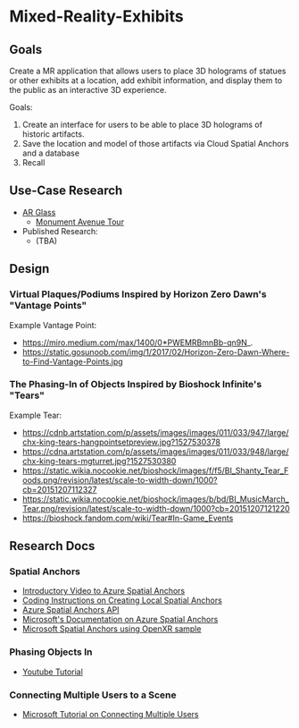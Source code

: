 # Mixed-Reality-Exhibits

## Goals

Create a MR application that allows users to place 3D holograms of statues or other exhibits at a location, add exhibit information, and display them to the public as an interactive 3D experience. 

Goals:
1. Create an interface for users to be able to place 3D holograms of historic artifacts.
2. Save the location and model of those artifacts via Cloud Spatial Anchors and a database
3. Recall

## Use-Case Research

- [AR Glass]()
   - [Monument Avenue Tour]()
- Published Research:
   - (TBA)

## Design

### Virtual Plaques/Podiums Inspired by Horizon Zero Dawn's "Vantage Points"
Example Vantage Point:
- https://miro.medium.com/max/1400/0*PWEMRBmnBb-qn9N_. 
- https://static.gosunoob.com/img/1/2017/02/Horizon-Zero-Dawn-Where-to-Find-Vantage-Points.jpg

### The Phasing-In of Objects Inspired by Bioshock Infinite's "Tears"
Example Tear:
- https://cdnb.artstation.com/p/assets/images/images/011/033/947/large/chx-king-tears-hangpointsetpreview.jpg?1527530378
- https://cdna.artstation.com/p/assets/images/images/011/033/948/large/chx-king-tears-mgturret.jpg?1527530380
- https://static.wikia.nocookie.net/bioshock/images/f/f5/BI_Shanty_Tear_Foods.png/revision/latest/scale-to-width-down/1000?cb=20151207112327
- https://static.wikia.nocookie.net/bioshock/images/b/bd/BI_MusicMarch_Tear.png/revision/latest/scale-to-width-down/1000?cb=20151207121220
- https://bioshock.fandom.com/wiki/Tear#In-Game_Events

## Research Docs

### Spatial Anchors
- [Introductory Video to Azure Spatial Anchors](https://docs.microsoft.com/en-us/shows/mixed-reality/intro-to-azure-mixed-reality-services-azure-spatial-anchors)
- [Coding Instructions on Creating Local Spatial Anchors](https://docs.microsoft.com/en-us/azure/spatial-anchors/how-tos/create-locate-anchors-unity)
- [Azure Spatial Anchors API](https://docs.microsoft.com/en-us/dotnet/api/microsoft.azure.spatialanchors?view=spatialanchors-dotnet)
- [Microsoft's Documentation on Azure Spatial Anchors](https://docs.microsoft.com/en-us/azure/spatial-anchors/)
- [Microsoft Spatial Anchors using OpenXR sample](https://github.com/microsoft/OpenXR-Unity-MixedReality-Samples/blob/main/AzureSpatialAnchorsSample/Assets/Scripts/SpatialAnchorsSample.cs)

### Phasing Objects In
- [Youtube Tutorial](https://www.youtube.com/watch?v=taMp1g1pBeE)

### Connecting Multiple Users to a Scene
- [Microsoft Tutorial on Connecting Multiple Users](https://docs.microsoft.com/en-us/windows/mixed-reality/develop/unity/tutorials/mr-learning-sharing-03)
